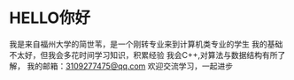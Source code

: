HELLO你好
=========
我是来自福州大学的简世苇，是一个刚转专业来到计算机类专业的学生
我的基础不太好，但我会多花时间学习知识，积累经验
我会C++,对算法与数据结构有所了解，
我的邮箱：3109277475@qq.com
欢迎交流学习，一起进步
